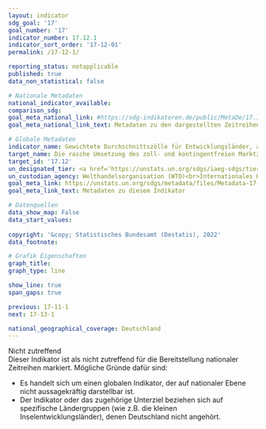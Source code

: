 ```yaml
---
layout: indicator    
sdg_goal: '17'    
goal_number: '17'    
indicator_number: 17.12.1    
indicator_sort_order: '17-12-01'    
permalink: /17-12-1/    

reporting_status: notapplicable    
published: true    
data_non_statistical: false    

# Nationale Metadaten    
national_indicator_available:     
comparison_sdg:     
goal_meta_national_link: #https://sdg-indikatoren.de/public/MetaDe/17.12.1.pdf    
goal_meta_national_link_text: Metadaten zu den dargestellten Zeitreihen    

# Globale Metadaten    
indicator_name: Gewichtete Durchschnittszölle für Entwicklungsländer, am wenigsten entwickelte Länder und kleine Inselentwicklungsländer    
target_name: Die rasche Umsetzung des zoll- und kontingentfreien Marktzugangs auf dauerhafter Grundlage für alle am wenigsten entwickelten Länder im Einklang mit den Beschlüssen der Welthandelsorganisation erreichen, unter anderem indem sichergestellt wird, dass die für Importe aus den am wenigsten entwickelten Ländern geltenden präferenziellen Ursprungsregeln transparent und einfach sind und zur Erleichterung des Marktzugangs beitragen    
target_id: '17.12'    
un_designated_tier: <a href='https://unstats.un.org/sdgs/iaeg-sdgs/tier-classification/' title='Klicken Sie hier um weitere Informationen zur UN-Tier-Klassifikation zu erhalten.'  target='_blank'>Tier I</a>    
un_custodian_agency: Welthandelsorganisation (WTO)<br>Internationales Handelszentrum (ITC)<br>Welthandels- und Entwicklungskonferenz (UNCTAD)    
goal_meta_link: https://unstats.un.org/sdgs/metadata/files/Metadata-17-12-01.pdf    
goal_meta_link_text: Metadaten zu diesem Indikator        

# Datenquellen    
data_show_map: False    
data_start_values:     
    
copyright: '&copy; Statistisches Bundesamt (Destatis), 2022'    
data_footnote:     

# Grafik Eigenschaften    
graph_title:     
graph_type: line    

show_line: true
span_gaps: true    

previous: 17-11-1    
next: 17-13-1    

national_geographical_coverage: Deutschland    
---
```


<span class="status notapplicable">Nicht zutreffend </span><br>
Dieser Indikator ist als nicht zutreffend für die Bereitstellung nationaler Zeitreihen markiert. Mögliche Gründe dafür sind:
-	Es handelt sich um einen globalen Indikator, der auf nationaler Ebene nicht aussagekräftig darstellbar ist.
-	Der Indikator oder das zugehörige Unterziel beziehen sich auf spezifische Ländergruppen (wie z.B. die kleinen Inselentwicklungsländer), denen Deutschland nicht angehört.